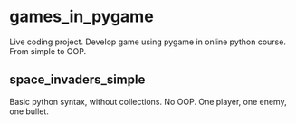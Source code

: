 # games_in_pygame
Live coding project. Develop game using pygame in online python course. From simple to OOP.

## space_invaders_simple

Basic python syntax, without collections. No OOP. One player, one enemy, one bullet.

